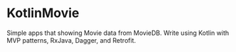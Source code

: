 # KotlinMovie
Simple apps that showing Movie data from MovieDB. Write using Kotlin with MVP patterns, RxJava, Dagger, and Retrofit.
